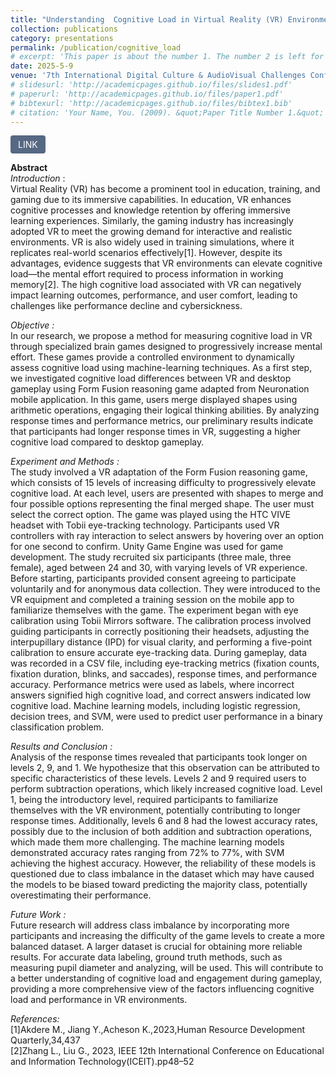 ```yaml
---
title: "Understanding  Cognitive Load in Virtual Reality (VR) Environments: A Machine Learning Approach"
collection: publications
category: presentations
permalink: /publication/cognitive_load
# excerpt: 'This paper is about the number 1. The number 2 is left for future work.'
date: 2025-5-9 
venue: '7th International Digital Culture & AudioVisual Challenges Conference - Corfu, Greece' 
# slidesurl: 'http://academicpages.github.io/files/slides1.pdf'
# paperurl: 'http://academicpages.github.io/files/paper1.pdf'
# bibtexurl: 'http://academicpages.github.io/files/bibtex1.bib'
# citation: 'Your Name, You. (2009). &quot;Paper Title Number 1.&quot; <i>Journal 1</i>. 1(1).'
---
```

<a href="https://avarts.ionio.gr/dcac/2025/en/dates/" target="_blank" style="display: inline-block; padding: 6px 12px; background-color: #566883; color: white; text-decoration: none; border-radius: 4px;">LINK</a>

**Abstract**  
*Introduction* :  
 Virtual Reality (VR) has become a prominent tool in education, training, and gaming due to its immersive capabilities. In education, VR enhances cognitive processes and knowledge retention by offering immersive learning experiences. Similarly, the gaming industry has increasingly adopted VR to meet the growing demand for interactive and realistic environments. VR is also widely used in training simulations, where it replicates real-world scenarios effectively[1]. However, despite its advantages, evidence suggests that VR environments can elevate cognitive load—the mental effort required to process information in working memory[2]. The high cognitive load associated with VR can negatively impact learning outcomes, performance, and user comfort, leading to challenges like performance decline and cybersickness.  


*Objective :*  
In our research, we propose a method for measuring cognitive load in VR through specialized brain games designed to progressively increase mental effort. These games provide a controlled environment to dynamically assess cognitive load using machine-learning techniques. As a first step, we investigated cognitive load differences between VR and desktop gameplay using  Form Fusion reasoning game adapted from Neuronation mobile application. In this game, users merge displayed shapes using arithmetic operations, engaging their logical thinking abilities.  By analyzing response times and performance metrics, our preliminary results indicate that participants had longer response times in VR, suggesting a higher cognitive load compared to desktop gameplay.  

*Experiment and Methods :*  
The study involved a VR adaptation of the Form Fusion reasoning game, which consists of 15 levels of increasing difficulty to progressively elevate cognitive load. At each level, users are presented with shapes to merge and four possible options representing the final merged shape. The user must select the correct option. The game was played using the HTC VIVE headset with Tobii eye-tracking technology. Participants used VR controllers with ray interaction to select answers by hovering over an option for one second to confirm. Unity Game Engine was used for game development.
The study recruited six participants (three male, three female), aged between 24 and 30, with varying levels of VR experience. Before starting, participants provided consent agreeing to participate voluntarily and for anonymous data collection. They were introduced to the VR equipment and completed a training session on the mobile app to familiarize themselves with the game. The experiment began with eye calibration using Tobii Mirrors software. The calibration process involved guiding participants in correctly positioning their headsets, adjusting the interpupillary distance (IPD) for visual clarity, and performing a five-point calibration to ensure accurate eye-tracking data. During gameplay, data was recorded in a CSV file, including eye-tracking metrics (fixation counts, fixation duration, blinks, and saccades), response times, and performance accuracy.
Performance metrics were used as labels, where incorrect answers signified high cognitive load, and correct answers indicated low cognitive load. Machine learning models, including logistic regression, decision trees, and SVM, were used to predict user performance in a binary classification problem. 

*Results and Conclusion :*  
Analysis of the response times revealed that participants took longer on levels 2, 9, and 1. We hypothesize that this observation can be attributed to specific characteristics of these levels. Levels 2 and 9 required users to perform subtraction operations, which likely increased cognitive load. Level 1, being the introductory level, required participants to familiarize themselves with the VR environment, potentially contributing to longer response times. Additionally, levels 6 and 8 had the lowest accuracy rates, possibly due to the inclusion of both addition and subtraction operations, which made them more challenging. The machine learning models demonstrated accuracy rates ranging from 72% to 77%, with SVM achieving the highest accuracy. However, the reliability of these models is questioned due to class imbalance in the dataset which may have caused the models to be biased toward predicting the majority class, potentially overestimating their performance.

*Future Work :*  
Future research will address class imbalance by incorporating more participants and increasing the difficulty of the game levels to create a more balanced dataset. A larger dataset is crucial for obtaining more reliable results. For accurate data labeling, ground truth methods, such as measuring pupil diameter and analyzing, will be used. This will contribute to a better understanding of cognitive load and engagement during gameplay, providing a more comprehensive view of the factors influencing cognitive load and performance in VR environments.  
 

*References:*   
[1]Akdere M., Jiang Y.,Acheson K.,2023,Human Resource Development Quarterly,34,437  
[2]Zhang L., Liu G., 2023, IEEE 12th International Conference on Educational and Information Technology(ICEIT).pp48–52